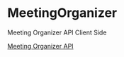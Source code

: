 # MeetingOrganizer

Meeting Organizer API Client Side 

<a href="https://github.com/ECavak/Meeting-Organizer-API" rel="nofollow">Meeting Organizer API</a> 
